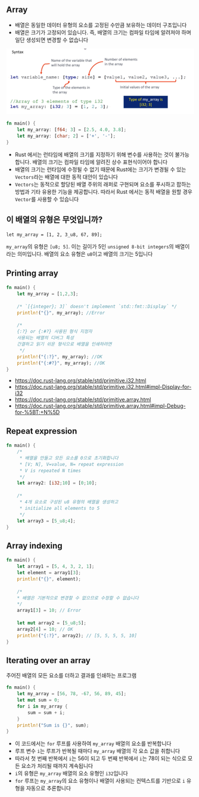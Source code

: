 ## Array

- 배열은 동일한 데이터 유형의 요소를 고정된 수만큼 보유하는 데이터 구조입니다
- 배열은 크기가 고정되어 있습니다. 즉, 배열의 크기는 컴파일 타임에 알려져야 하며 일단 생성되면 변경할 수 없습니다

![img.png](attachments/img1.png)

```rust
fn main() {
    let my_array: [f64; 3] = [2.5, 4.0, 3.8];
    let my_array: [char; 2] = ['+', '-'];
}
```


- Rust 에서는 런타임에 배열의 크기를 지정하기 위해 변수를 사용하는 것이 불가능합니다. 배열의 크기는 컴파일 타임에 알려진 상수 표현식이어야 합니다
- 배열의 크기는 런타임에 수정될 수 없기 때문에 Rust에는 크기가 변경될 수 있는 `Vectors`라는 배열에 대한 동적 대안이 있습니다
- `Vectors`는 동적으로 할당된 배열 주위의 래퍼로 구현되며 요소를 푸시하고 팝하는 방법과 기타 유용한 기능을 제공합니다. 따라서 Rust 에서는 동적 배열을 원할 경우 `Vector`를 사용할 수 있습니다


## 이 배열의 유형은 무엇입니까?


`let my_array = [1, 2, 3_u8, 67, 89];`

`my_array`의 유형은 `[u8; 5]`. 이는 길이가 5인 `unsigned 8-bit integers`의 배열이라는 의미입니다. 배열의 요소 유형은 `u8`이고 배열의 크기는 5입니다



## Printing array

```rust
fn main() {
    let my_array = [1,2,3];

    /* `[{integer}; 3]` doesn't implement `std::fmt::Display` */
    println!("{}", my_array); //Error

    /*
    {:?} or {:#?} 사용된 형식 지정자
    사용되는 배열의 디버그 특성
    간결하고 읽기 쉬운 형식으로 배열을 인쇄하려면
     */
    println!("{:?}", my_array); //OK
    println!("{:#?}", my_array); //OK
}
```

- https://doc.rust-lang.org/stable/std/primitive.i32.html
- https://doc.rust-lang.org/stable/std/primitive.i32.html#impl-Display-for-i32
- https://doc.rust-lang.org/stable/std/primitive.array.html
- https://doc.rust-lang.org/stable/std/primitive.array.html#impl-Debug-for-%5BT;+N%5D


## Repeat expression

```rust
fn main() {
    /* 
     * 배열을 만들고 모든 요소를 0으로 초기화합니다
     * [V; N], V=value, N= repeat expression
     * V is repeated N times
     */
    let array2: [i32;10] = [0;10];

    /*
     * 4개 요소로 구성된 u8 유형의 배열을 생성하고
     * initialize all elements to 5
     */
    let array3 = [5_u8;4];
}
```


## Array indexing

```rust
fn main() {
    let array1 = [5, 4, 3, 2, 1];
    let element = array1[3];
    println!("{}", element);

    /*
    * 배열은 기본적으로 변경할 수 없으므로 수정할 수 없습니다
    */
    array1[3] = 10; // Error

    let mut array2 = [5_u8;5];
    array2[4] = 10; // OK
    println!("{:?}", array2); // [5, 5, 5, 5, 10]
}
```

## Iterating over an array

주어진 배열의 모든 요소를 더하고 결과를 인쇄하는 프로그램

```rust
fn main() {
    let my_array = [56, 78, -67, 56, 89, 45];
    let mut sum = 0;
    for i in my_array {
        sum = sum + i;
    }
    println!("Sum is {}", sum);
}
```

- 이 코드에서는 `for` 루프를 사용하여 `my_array` 배열의 요소를 반복합니다
- 루프 변수 `i`는 루프가 반복될 때마다 `my_array` 배열의 각 요소 값을 취합니다
- 따라서 첫 번째 반복에서 `i`는 56이 되고 두 번째 반복에서 `i`는 78이 되는 식으로 모든 요소가 처리될 때까지 계속됩니다
- `i`의 유형은 `my_array` 배열의 요소 유형인 `i32`입니다
- `for` 루프는 `my_array`의 요소 유형이나 배열이 사용되는 컨텍스트를 기반으로 `i` 유형을 자동으로 추론합니다